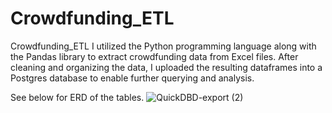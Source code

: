 # Crowdfunding_ETL
Crowdfunding_ETL
I utilized the Python programming language along with the Pandas library to extract crowdfunding data from Excel files. After cleaning and organizing the data, I uploaded the resulting dataframes into a Postgres database to enable further querying and analysis.

See below for ERD of the tables.
![QuickDBD-export (2)](https://user-images.githubusercontent.com/119364045/227396493-2cc67c7c-c2fc-4d31-8183-aec72fdfcd66.png)
